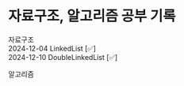 # 자료구조, 알고리즘 공부 기록

자료구조
<br>
	2024-12-04 LinkedList [✅]
<br>
	2024-12-10 DoubleLinkedList [✅]
 
알고리즘
